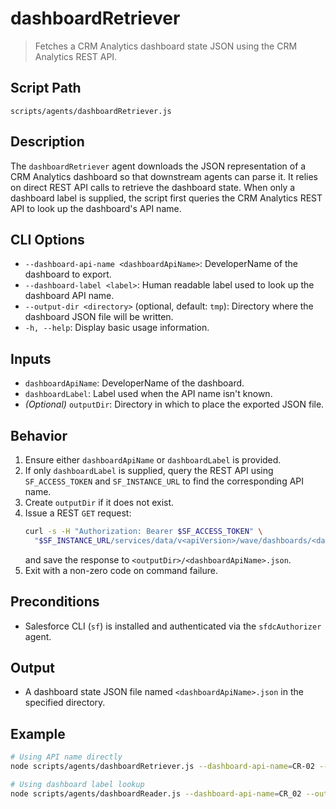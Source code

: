 # dashboardRetriever

> Fetches a CRM Analytics dashboard state JSON using the CRM Analytics REST API.

## Script Path

`scripts/agents/dashboardRetriever.js`

## Description

The `dashboardRetriever` agent downloads the JSON representation of a CRM Analytics dashboard so that downstream agents can parse it. It relies on direct REST API calls to retrieve the dashboard state. When only a dashboard label is supplied, the script first queries the CRM Analytics REST API to look up the dashboard's API name.

## CLI Options

- `--dashboard-api-name <dashboardApiName>`: DeveloperName of the dashboard to export.
- `--dashboard-label <label>`: Human readable label used to look up the dashboard API name.
- `--output-dir <directory>` (optional, default: `tmp`): Directory where the dashboard JSON file will be written.
- `-h, --help`: Display basic usage information.

## Inputs

- `dashboardApiName`: DeveloperName of the dashboard.
- `dashboardLabel`: Label used when the API name isn't known.
- _(Optional)_ `outputDir`: Directory in which to place the exported JSON file.

## Behavior

1. Ensure either `dashboardApiName` or `dashboardLabel` is provided.
2. If only `dashboardLabel` is supplied, query the REST API using `SF_ACCESS_TOKEN` and `SF_INSTANCE_URL` to find the corresponding API name.
3. Create `outputDir` if it does not exist.
4. Issue a REST `GET` request:
   ```bash
   curl -s -H "Authorization: Bearer $SF_ACCESS_TOKEN" \
     "$SF_INSTANCE_URL/services/data/v<apiVersion>/wave/dashboards/<dashboardApiName>"
   ```
   and save the response to `<outputDir>/<dashboardApiName>.json`.
5. Exit with a non-zero code on command failure.

## Preconditions

- Salesforce CLI (`sf`) is installed and authenticated via the `sfdcAuthorizer` agent.

## Output

- A dashboard state JSON file named `<dashboardApiName>.json` in the specified directory.

## Example

```bash
# Using API name directly
node scripts/agents/dashboardRetriever.js --dashboard-api-name=CR-02 --output-dir=tmp

# Using dashboard label lookup
node scripts/agents/dashboardReader.js --dashboard-api-name=CR_02 --output-dir=tmp
```
